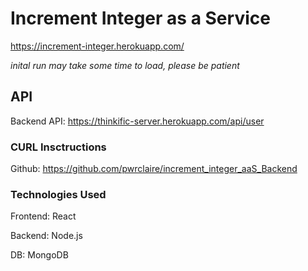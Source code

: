 # Increment Integer as a Service

https://increment-integer.herokuapp.com/

*inital run may take some time to load, please be patient*

## API

Backend API: https://thinkific-server.herokuapp.com/api/user

### CURL Insctructions

Github: https://github.com/pwrclaire/increment_integer_aaS_Backend

### Technologies Used

Frontend: React

Backend: Node.js

DB: MongoDB
